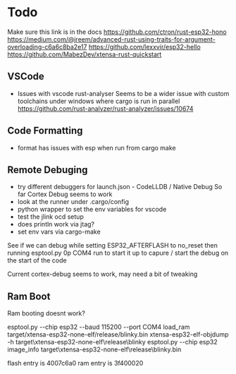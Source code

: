 # Todo

Make sure this link is in the docs
https://github.com/ctron/rust-esp32-hono
https://medium.com/@jreem/advanced-rust-using-traits-for-argument-overloading-c6a6c8ba2e17
https://github.com/lexxvir/esp32-hello
https://github.com/MabezDev/xtensa-rust-quickstart


## VSCode

  * Issues with vscode rust-analyser
    Seems to be a wider issue with custom toolchains under windows where cargo is run in parallel
    https://github.com/rust-analyzer/rust-analyzer/issues/10674

## Code Formatting

  * format has issues with esp when run from cargo make

## Remote Debuging

  * try different debuggers for launch.json - CodeLLDB / Native Debug
    So far Cortex Debug seems to work
  * look at the runner under .cargo/config
  * python wrapper to set the env variables for vscode
  * test the jlink ocd setup
  * does println work via jtag?
  * set env vars via cargo-make

See if we can debug while setting ESP32_AFTERFLASH to no_reset
then running esptool.py 0p COM4 run to start it up
to capure / start the debug on the start of the code

Current cortex-debug seems to work, may need a bit of tweaking


## Ram Boot

Ram booting doesnt work?

esptool.py --chip esp32 --baud 115200 --port COM4 load_ram target/xtensa-esp32-none-elf/release/blinky.bin
xtensa-esp32-elf-objdump -h target\xtensa-esp32-none-elf\release\blinky
esptool.py --chip esp32 image_info target\xtensa-esp32-none-elf\release\blinky.bin

flash entry is 4007c6a0
ram entry is   3f400020
